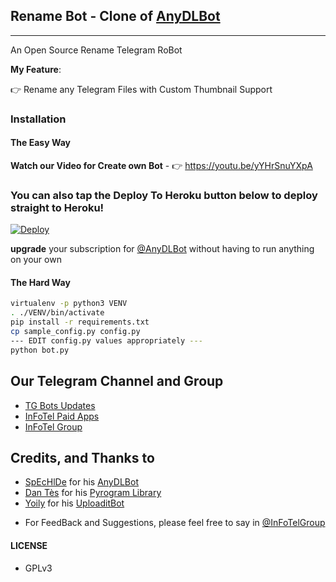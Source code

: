 ## Rename Bot - Clone of  [AnyDLBot](https://telegram.dog/AnyDLBot)
---

An Open Source Rename Telegram RoBot

**My Feature**:

👉 Rename any Telegram Files with Custom Thumbnail Support

### Installation

#### The Easy Way

**Watch our Video for Create own Bot** - 👉 https://youtu.be/yYHrSnuYXpA

### You can also tap the Deploy To Heroku button below to deploy straight to Heroku!

[![Deploy](https://www.herokucdn.com/deploy/button.svg)](https://www.heroku.com/deploy?template=https://github.com/hamit00/htrenamebot.git)

**upgrade** your subscription for [@AnyDLBot](https://telegram.dog/AnyDLBot) without having to run anything on your own

#### The Hard Way

```sh
virtualenv -p python3 VENV
. ./VENV/bin/activate
pip install -r requirements.txt
cp sample_config.py config.py
--- EDIT config.py values appropriately ---
python bot.py
```
## Our Telegram Channel and Group

* [TG Bots Updates](https://telegram.dog/TGBotsz)
* [InFoTel Paid Apps](https://telegram.dog/InFoTel14)
* [InFoTel Group](https://telegram.dog/InFoTelGroup)

## Credits, and Thanks to

* [SpEcHlDe](https://telegram.dog/SpEcHlDe) for his [AnyDLBot](https://github.com/SpEcHiDe/AnyDLBot)
* [Dan Tès](https://telegram.dog/haskell) for his [Pyrogram Library](https://github.com/pyrogram/pyrogram)
* [Yoily](https://telegram.dog/YoilyL) for his [UploaditBot](https://telegram.dog/UploaditBot)

- For FeedBack and Suggestions, please feel free to say in [@InFoTelGroup](https://telegram.dog/InFoTelGroup)

#### LICENSE
- GPLv3

